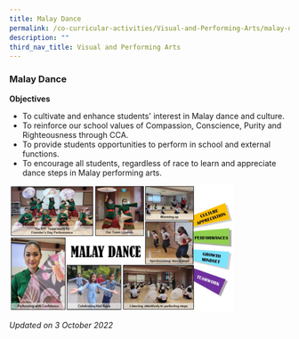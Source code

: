```yaml
---
title: Malay Dance
permalink: /co-curricular-activities/Visual-and-Performing-Arts/malay-dance/
description: ""
third_nav_title: Visual and Performing Arts
---
```

### Malay Dance

**Objectives**

*   To cultivate and enhance students' interest in Malay dance and culture.
*   To reinforce our school values of Compassion, Conscience, Purity and Righteousness through CCA.
*   To provide students opportunities to perform in school and external functions.
*   To encourage all students, regardless of race to learn and appreciate dance steps in Malay performing arts.


<img src="/images/malaydance.png" 
     style="width:80%">
		 
*Updated on 3 October 2022*